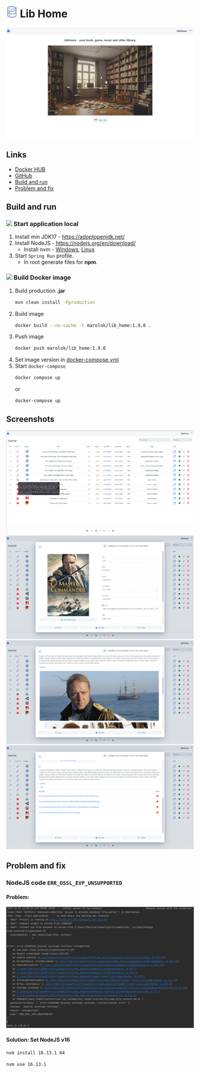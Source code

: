 # <img src="src/main/resources/static/img/icon/database.svg" width="30"/> Lib Home

![](readme_files/LibHome.png)
## Links
* [Docker HUB](https://hub.docker.com/r/marolok/lib_home)
* [GitHub](https://github.com/PavelBocharov/LibHome)
* [Build and run](#build-and-run)
* [Problem and fix](#problem-and-fix)

## Build and run
### <img src="src/main/resources/static/img/icon/arrow-right.png" width="16"/> Start application local
1) Install min JDK17 - https://adoptopenjdk.net/
2) Install NodeJS - https://nodejs.org/en/download/
    * Install nvm - [Windows](https://github.com/coreybutler/nvm-windows), [Linux](https://github.com/nvm-sh/nvm)
3) Start `Spring Run` profile.
    * In root generate files for **npm**.

### <img src="src/main/resources/static/img/icon/docker-icon.png" width="16"/> Build Docker image
1) Build production **.jar**
   ```bash 
   mvn clean install -Pproduction
   ```
2) Build image
      ```bash 
   docker build --no-cache -t marolok/lib_home:1.9.0 .
   ```
3) Push image
   ```bash 
   docker push marolok/lib_home:1.9.0
   ```
4) Set image version in [docker-compose.yml](./docker-compose.yml)
5) Start `docker-compose`
   ```bash 
   docker compose up
   ``` 
   or
   ```bash 
   docker-compose up
   ```
## Screenshots
![](readme_files/1.png)
![](readme_files/2.png)
![](readme_files/3.png)
![](readme_files/4.png)

## Problem and fix
### NodeJS code `ERR_OSSL_EVP_UNSUPPORTED`
#### Problem:
![](readme_files/criptoProblems.png)
#### Solution: Set NodeJS v16
```bash 
nvm install 16.13.1 64
```
```bash 
nvm use 16.13.1
```